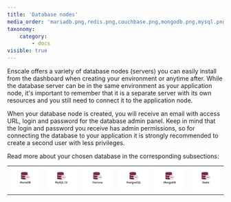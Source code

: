 ```yaml
---
title: 'Database nodes'
media_order: 'mariadb.png,redis.png,couchbase.png,mongodb.png,mysql.png,percona.png,postgresql.png'
taxonomy:
    category:
        - docs
visible: true
---
```


Enscale offers a variety of database nodes (servers) you can easily install from the dashboard when creating your environment or anytime after. While the database server can be in the same environment as your application node, it's important to remember that it is a separate server with its own resources and you still need to connect it to the application node.

When your database node is created, you will receive an email with access URL, login and password for the database admin panel. Keep in mind that the login and password you receive has admin permissions, so for connecting the database to your application it is strongly recommended to create a second user with less privileges.

Read more about your chosen database in the corresponding subsections:

|   |   |   |   | |   |   
|:---:|:---:|:---:|:---:|:---:|:---:|
|[![](mariadb.png)](/database-nodes/mariadb)|[![](mysql.png)](/database-nodes/mysql-ce)|[![](percona.png)](/database-nodes/percona)|[![](postgresql.png)](/database-nodes/postgresql)|[![](mongodb.png)](/database-nodes/mongodb)|[![](redis.png)](/database-nodes/redis)|

